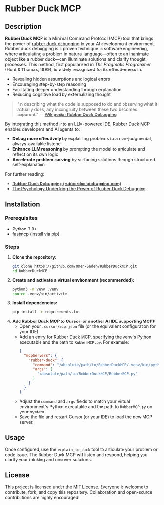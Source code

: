 # Rubber Duck MCP

## Description

**Rubber Duck MCP** is a Minimal Command Protocol (MCP) tool that brings the power of [rubber duck debugging](https://en.wikipedia.org/wiki/Rubber_duck_debugging) to your AI development environment. Rubber duck debugging is a proven technique in software engineering, where articulating a problem in natural language—often to an inanimate object like a rubber duck—can illuminate solutions and clarify thought processes. This method, first popularized in _The Pragmatic Programmer_ (Hunt & Thomas, 1999), is widely recognized for its effectiveness in:

- Revealing hidden assumptions and logical errors
- Encouraging step-by-step reasoning
- Facilitating deeper understanding through explanation
- Reducing cognitive load by externalizing thought

> "In describing what the code is supposed to do and observing what it actually does, any incongruity between these two becomes apparent." — [Wikipedia: Rubber Duck Debugging](https://en.wikipedia.org/wiki/Rubber_duck_debugging)

By integrating this method into an LLM-powered IDE, Rubber Duck MCP enables developers and AI agents to:

- **Debug more effectively** by explaining problems to a non-judgmental, always-available listener
- **Enhance LLM reasoning** by prompting the model to articulate and reflect on its own logic
- **Accelerate problem-solving** by surfacing solutions through structured self-explanation

For further reading:
- [Rubber Duck Debugging (rubberduckdebugging.com)](https://rubberduckdebugging.com/)
- [The Psychology Underlying the Power of Rubber Duck Debugging](https://pressupinc.com/blog/2014/06/psychology-underlying-power-rubber-duck-debugging/)

## Installation

### Prerequisites
- Python 3.8+
- [fastmcp](https://github.com/osadeh/fastmcp) (install via pip)

### Steps
1. **Clone the repository:**
   ```bash
   git clone https://github.com/Omer-Sadeh/RubberDuckMCP.git
   cd RubberDuckMCP
   ```
2. **Create and activate a virtual environment (recommended):**
   ```bash
   python3 -m venv .venv
   source .venv/bin/activate
   ```
3. **Install dependencies:**
   ```bash
   pip install -r requirements.txt
   ```
4. **Add Rubber Duck MCP to Cursor (or another AI IDE supporting MCP):**
   - Open your `.cursor/mcp.json` file (or the equivalent configuration for your IDE).
   - Add an entry for Rubber Duck MCP, specifying the venv's Python executable and the path to `RubberMCP.py`. For example:
     ```json
     {
       "mcpServers": {
         "rubber-duck": {
           "command": "/absolute/path/to/RubberDuckMCP/.venv/bin/python",
           "args": [
             "/absolute/path/to/RubberDuckMCP/RubberMCP.py"
           ]
         }
       }
     }
     ```
   - Adjust the `command` and `args` fields to match your virtual environment's Python executable and the path to `RubberMCP.py` on your system.
   - Save the file and restart Cursor (or your IDE) to load the new MCP server.

## Usage

Once configured, use the `explain_to_duck` tool to articulate your problem or code issue. The Rubber Duck MCP will listen and respond, helping you clarify your thinking and uncover solutions.

## License

This project is licensed under the [MIT License](LICENSE). Everyone is welcome to contribute, fork, and copy this repository. Collaboration and open-source contributions are highly encouraged! 